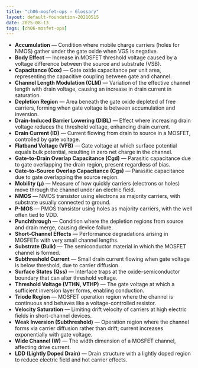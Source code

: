 ```yaml
---
title: "ch06-mosfet-ops — Glossary"
layout: default-foundation-20210515
date: 2025-08-13
tags: [ch06-mosfet-ops]
---
```


- **Accumulation** — Condition where mobile charge carriers (holes for NMOS) gather under the gate oxide when VGS is negative.
- **Body Effect** — Increase in MOSFET threshold voltage caused by a voltage difference between the source and substrate (VSB).
- **Capacitance (Cox)** — Gate oxide capacitance per unit area, representing the capacitive coupling between gate and channel.
- **Channel Length Modulation (CLM)** — Variation of the effective channel length with drain voltage, causing an increase in drain current in saturation.
- **Depletion Region** — Area beneath the gate oxide depleted of free carriers, forming when gate voltage is between accumulation and inversion.
- **Drain-Induced Barrier Lowering (DIBL)** — Effect where increasing drain voltage reduces the threshold voltage, enhancing drain current.
- **Drain Current (ID)** — Current flowing from drain to source in a MOSFET, controlled by gate voltage.
- **Flatband Voltage (VFB)** — Gate voltage at which surface potential equals bulk potential, resulting in zero net charge in the channel.
- **Gate-to-Drain Overlap Capacitance (Cgd)** — Parasitic capacitance due to gate overlapping the drain region, present regardless of bias.
- **Gate-to-Source Overlap Capacitance (Cgs)** — Parasitic capacitance due to gate overlapping the source region.
- **Mobility (μ)** — Measure of how quickly carriers (electrons or holes) move through the channel under an electric field.
- **NMOS** — NMOS transistor using electrons as majority carriers, with substrate usually connected to ground.
- **P-MOS** — PMOS transistor using holes as majority carriers, with the well often tied to VDD.
- **Punchthrough** — Condition where the depletion regions from source and drain merge, causing device failure.
- **Short-Channel Effects** — Performance degradations arising in MOSFETs with very small channel lengths.
- **Substrate (Bulk)** — The semiconductor material in which the MOSFET channel is formed.
- **Subthreshold Current** — Small drain current flowing when gate voltage is below threshold, due to carrier diffusion.
- **Surface States (Qss)** — Interface traps at the oxide-semiconductor boundary that can alter threshold voltage.
- **Threshold Voltage (VTHN, VTHP)** — The gate voltage at which a sufficient inversion layer forms, enabling conduction.
- **Triode Region** — MOSFET operation region where the channel is continuous and behaves like a voltage-controlled resistor.
- **Velocity Saturation** — Limiting drift velocity of carriers at high electric fields in short-channel devices.
- **Weak Inversion (Subthreshold)** — Operation region where the channel forms via carrier diffusion rather than drift; current increases exponentially with gate voltage.
- **Wide Channel (W)** — The width dimension of a MOSFET channel, affecting drive current.
- **LDD (Lightly Doped Drain)** — Drain structure with a lightly doped region to reduce electric field and hot carrier effects.
